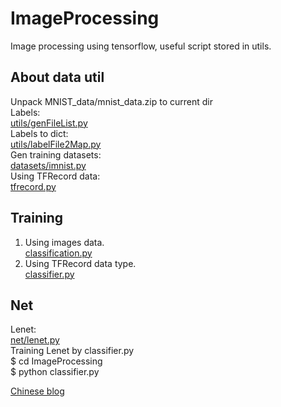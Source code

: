 # ImageProcessing
Image processing using tensorflow, useful script stored in utils.

## About data util
Unpack MNIST_data/mnist_data.zip to current dir  
Labels:  
[utils/genFileList.py](https://github.com/mrlittlepig/ImageProcessing/blob/master/utils/genFileList.py)  
Labels to dict:  
[utils/labelFile2Map.py](https://github.com/mrlittlepig/ImageProcessing/blob/master/utils/labelFile2Map.py)  
Gen training datasets:  
[datasets/imnist.py](https://github.com/mrlittlepig/ImageProcessing/blob/master/datasets/imnist.py)  
Using TFRecord data:  
[tfrecord.py](https://github.com/mrlittlepig/ImageProcessing/blob/master/datasets/tfrecord.py)

## Training
1. Using images data.  
[classification.py](https://github.com/mrlittlepig/ImageProcessing/blob/master/classification.py)  
2. Using TFRecord data type.  
[classifier.py](https://github.com/mrlittlepig/ImageProcessing/blob/master/classifier.py)  

## Net
Lenet:  
[net/lenet.py](https://github.com/mrlittlepig/ImageProcessing/blob/master/net/lenet.py)  
Training Lenet by classifier.py  
$ cd ImageProcessing  
$ python classifier.py  

[Chinese blog](https://mrlittlepig.github.io/2017/04/30/tensorflow-for-image-processing/)
